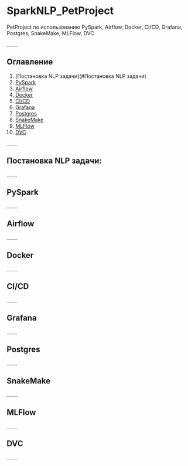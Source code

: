 # SparkNLP_PetProject
PetProject по использованию PySpark, Airflow, Docker, CI/CD, Grafana, Postgres, SnakeMake, MLFlow, DVC
```
____
```
## Оглавление

1. [Постановка NLP задачи](#Постановка NLP задачи)
2. [PySpark](#PySpark)
3. [Airflow](#Airflow)
4. [Docker](#Docker)
5. [CI/CD](#CI/CD)
6. [Grafana](#Grafana)
7. [Postgres](#Postgres)
8. [SnakeMake](#SnakeMake)
9. [MLFlow](#MLFlow)
10. [DVC](#DVC)
```
____
```
## Постановка NLP задачи:
```
____
```
## PySpark
```
____
```
## Airflow
```
____
```
## Docker
```
____
```
## CI/CD
```
____
```
## Grafana
```
____
```
## Postgres
```
____
```
## SnakeMake
```
____
```
## MLFlow
```
____
```
## DVC
```
____
```
